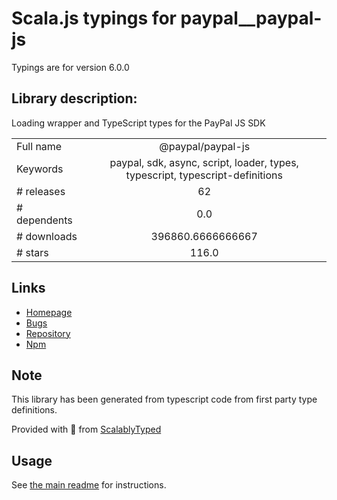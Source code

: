 
# Scala.js typings for paypal__paypal-js

Typings are for version 6.0.0

## Library description:
Loading wrapper and TypeScript types for the PayPal JS SDK

|                    |                 |
| ------------------ | :-------------: |
| Full name          | @paypal/paypal-js |
| Keywords           | paypal, sdk, async, script, loader, types, typescript, typescript-definitions |
| # releases         | 62 |
| # dependents       | 0.0 |
| # downloads        | 396860.6666666667 |
| # stars            | 116.0 |

## Links
- [Homepage](https://github.com/paypal/paypal-js#readme)
- [Bugs](https://github.com/paypal/paypal-js/issues)
- [Repository](https://github.com/paypal/paypal-js)
- [Npm](https://www.npmjs.com/package/%40paypal%2Fpaypal-js)
    


## Note
This library has been generated from typescript code from first party type definitions.

Provided with :purple_heart: from [ScalablyTyped](https://github.com/oyvindberg/ScalablyTyped)

## Usage
See [the main readme](../../readme.md) for instructions.


